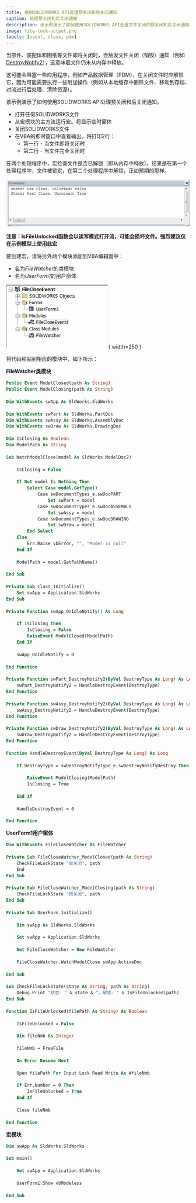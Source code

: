 ```yaml
---
title: 使用SOLIDWORKS API处理预关闭和后关闭通知
caption: 处理预关闭和后关闭通知
description: 该示例演示了如何使用SOLIDWORKS API处理文件关闭的预关闭和后关闭通知。
image: file-lock-output.png
labels: [event, close, pdm]
---
```


当部件、装配体和图纸等文件即将关闭时，会触发文件关闭（销毁）通知（例如[DestroyNotify2](https://help.solidworks.com/2017/english/api/sldworksapi/SOLIDWORKS.Interop.sldworks~SOLIDWORKS.Interop.sldworks.DAssemblyDocEvents_DestroyNotify2EventHandler.html)），这意味着文件仍未从内存中释放。

这可能会阻塞一些应用程序，例如产品数据管理（PDM），在关闭文件时应解锁它，因为可能需要执行一些附加操作（例如从本地缓存中删除文件、移动到存档、对流进行后处理、清除资源）。

该示例演示了如何使用SOLIDWORKS API处理预关闭和后关闭通知。

- 打开任何SOLIDWORKS文件
- 从宏模块的主方法运行宏。将显示临时窗体
- 关闭SOLIDWORKS文件
- 在VBA的即时窗口中查看输出。将打印2行：
    - 第一行 - 当文件即将关闭时
    - 第二行 - 当文件完全关闭时

在两个处理程序中，宏检查文件是否已解锁（即从内存中释放）。结果是在第一个处理程序中，文件被锁定，在第二个处理程序中解锁，正如预期的那样。

![文件关闭的输出结果](file-lock-output.png)

**注意：IsFileUnlocked函数会以读写模式打开流，可能会损坏文件。强烈建议仅在示例模型上使用此宏**

要创建宏，请将另外两个模块添加到VBA编辑器中：

- 名为*FileWatcher*的类模块
- 名为*UserForm1*的用户窗体

![VBA宏解决方案树](macro-solution.png){ width=250 }

将代码粘贴到相应的模块中，如下所示：

**FileWatcher类模块**
```vb
Public Event ModelClosed(path As String)
Public Event ModelClosing(path As String)
                         
Dim WithEvents swApp As SldWorks.SldWorks

Dim WithEvents swPart As SldWorks.PartDoc
Dim WithEvents swAssy As SldWorks.AssemblyDoc
Dim WithEvents swDraw As SldWorks.DrawingDoc

Dim IsClosing As Boolean
Dim ModelPath As String

Sub WatchModelClose(model As SldWorks.ModelDoc2)
    
    IsClosing = False
        
    If Not model Is Nothing Then
        Select Case model.GetType()
            Case swDocumentTypes_e.swDocPART
                Set swPart = model
            Case swDocumentTypes_e.swDocASSEMBLY
                Set swAssy = model
            Case swDocumentTypes_e.swDocDRAWING
                Set swDraw = model
        End Select
    Else
        Err.Raise vbError, "", "Model is null"
    End If
    
    ModelPath = model.GetPathName()
    
End Sub

Private Sub Class_Initialize()
    Set swApp = Application.SldWorks
End Sub

Private Function swApp_OnIdleNotify() As Long
    
    If IsClosing Then
        IsClosing = False
        RaiseEvent ModelClosed(ModelPath)
    End If
    
    swApp_OnIdleNotify = 0
    
End Function

Private Function swPart_DestroyNotify2(ByVal DestroyType As Long) As Long
    swPart_DestroyNotify2 = HandleDestroyEvent(DestroyType)
End Function

Private Function swAssy_DestroyNotify2(ByVal DestroyType As Long) As Long
    swAssy_DestroyNotify2 = HandleDestroyEvent(DestroyType)
End Function

Private Function swDraw_DestroyNotify2(ByVal DestroyType As Long) As Long
    swDraw_DestroyNotify2 = HandleDestroyEvent(DestroyType)
End Function

Function HandleDestroyEvent(ByVal DestroyType As Long) As Long
    
    If DestroyType = swDestroyNotifyType_e.swDestroyNotifyDestroy Then
        
        RaiseEvent ModelClosing(ModelPath)
        IsClosing = True
                
    End If
    
    HandleDestroyEvent = 0
    
End Function
```



**UserForm1用户窗体**
```vb
Dim WithEvents FileCloseWatcher As FileWatcher

Private Sub FileCloseWatcher_ModelClosed(path As String)
    CheckFileLockState "后关闭", path
    End
End Sub

Private Sub FileCloseWatcher_ModelClosing(path As String)
    CheckFileLockState "预关闭", path
End Sub

Private Sub UserForm_Initialize()
    
    Dim swApp As SldWorks.SldWorks
    
    Set swApp = Application.SldWorks

    Set FileCloseWatcher = New FileWatcher
    
    FileCloseWatcher.WatchModelClose swApp.ActiveDoc

End Sub

Sub CheckFileLockState(state As String, path As String)
    Debug.Print "状态: " & state & "。解锁: " & IsFileUnlocked(path)
End Sub

Function IsFileUnlocked(filePath As String) As Boolean
    
    IsFileUnlocked = False
    
    Dim fileNmb As Integer
    
    fileNmb = FreeFile
    
    On Error Resume Next
    
    Open filePath For Input Lock Read Write As #fileNmb
    
    If Err.Number = 0 Then
        IsFileUnlocked = True
    End If
    
    Close fileNmb
    
End Function
```



**宏模块**
```vb
Dim swApp As SldWorks.SldWorks

Sub main()

    Set swApp = Application.SldWorks
    
    UserForm1.Show vbModeless
    
End Sub
```